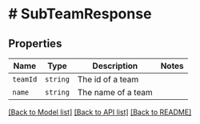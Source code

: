 # # SubTeamResponse



## Properties

Name | Type | Description | Notes
------------ | ------------- | ------------- | -------------
| `teamId` | ```string``` |  The id of a team  |  |
| `name` | ```string``` |  The name of a team  |  |

[[Back to Model list]](../../README.md#models) [[Back to API list]](../../README.md#endpoints) [[Back to README]](../../README.md)
